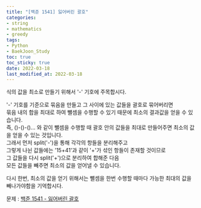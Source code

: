 ```yaml
---
title: "[백준 1541] 잃어버린 괄호"
categories: 
- string
- mathematics
- greedy
tags:
- Python
- BaekJoon_Study
toc: true
toc_sticky: true
date: 2022-03-18
last_modified_at: 2022-03-18
---
```


식의 값을 최소로 만들기 위해서 '-' 기호에 주목합시다.

'-' 기호를 기준으로 묶음을 만들고 그 사이에 있는 값들을 괄호로 묶어버리면  
묶음 내의 합을 최대로 하여 뺄셈을 수행할 수 있기 때문에 최소의 결과값을 얻을 수 있습니다.  
즉, ()-()-()... 와 같이 뺄셈을 수행할 때 괄호 안의 값들을 최대로 만들어주면 최소의 값을 얻을 수 있는 것입니다.  
그래서 먼저 split('-')을 통해 각각의 항들을 분리해주고  
그렇게 나뉜 값들에는 '15+41'과 같이 '+'가 섞인 항들이 존재할 것이므로  
그 값들을 다시 split('+')으로 분리하여 합해준 다음  
모든 값들을 빼주면 최소의 값을 얻어낼 수 있습니다.  

다시 한번, 최소의 값을 얻기 위해서는 뺄셈을 한번 수행할 때마다 가능한 최대의 값을 빼나가야함을 기억합시다.

문제 : [백준 1541 - 잃어버린 괄호](https://www.acmicpc.net/problem/1541)

<script src="https://gist.github.com/Ryumaker/0093bf6de384405f9b86c2debbbedebb.js"></script>



